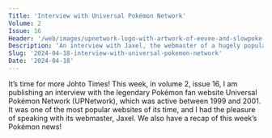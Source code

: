 ```yaml
---
Title: 'Interview with Universal Pokémon Network'
Volume: 2
Issue: 16
Header: '/web/images/upnetwork-logo-with-artwork-of-eevee-and-slowpoke-from-the-original-website-logo-recreated-by-johto-.png'
Description: 'An interview with Jaxel, the webmaster of a hugely popular Pokémon fan website called Universal Pokémon Network, which operated between 1999 - 2001. Plus, a round-up of the latest Pokémon news!'
Slug: '2024-04-18-interview-with-universal-pokemon-network'
Date: '2024-04-18'
---
```

It’s time for more Johto Times! This week, in volume 2, issue 16, I am publishing an interview with the legendary Pokémon fan website Universal Pokémon Network (UPNetwork), which was active between 1999 and 2001. It was one of the most popular websites of its time, and I had the pleasure of speaking with its webmaster, Jaxel. We also have a recap of this week’s Pokémon news!